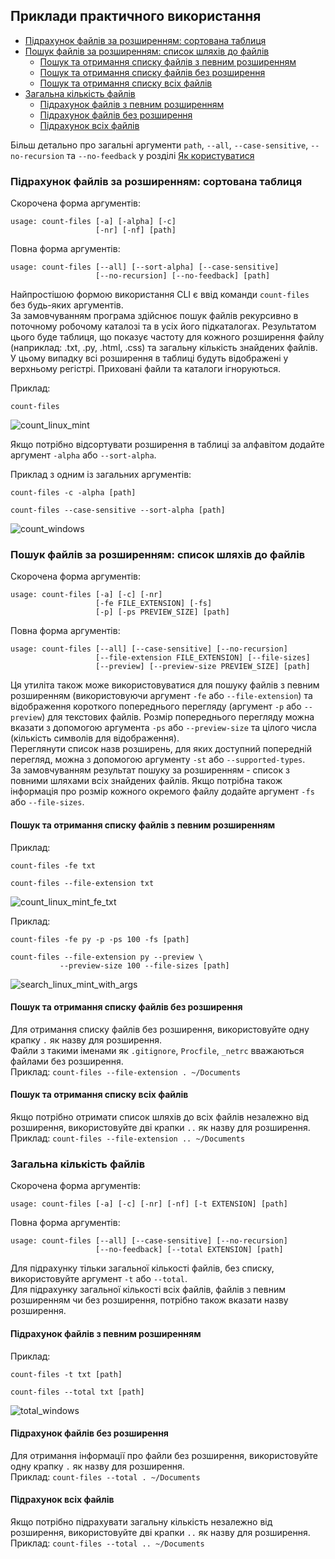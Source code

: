 ## Приклади практичного використання

- [Підрахунок файлів за розширенням: сортована таблиця](#Підрахунок-файлів-за-розширенням-сортована-таблиця)
- [Пошук файлів за розширенням: список шляхів до файлів](#Пошук-файлів-за-розширенням-список-шляхів-до-файлів)
   - [Пошук та отримання списку файлів з певним розширенням](#Пошук-та-отримання-списку-файлів-з-певним-розширенням)
   - [Пошук та отримання списку файлів без розширення](#Пошук-та-отримання-списку-файлів-без-розширення)
   - [Пошук та отримання списку всіх файлів](#Пошук-та-отримання-списку-всіх-файлів)
- [Загальна кількість файлів](#Загальна-кількість-файлів)
   - [Підрахунок файлів з певним розширенням](#Підрахунок-файлів-з-певним-розширенням)
   - [Підрахунок файлів без розширення](#Підрахунок-файлів-без-розширення)
   - [Підрахунок всіх файлів](#Підрахунок-всіх-файлів)

Більш детально про загальні аргументи 
`path`, `--all`, `--case-sensitive`, `--no-recursion` та `--no-feedback` 
у розділі [Як користуватися](https://github.com/victordomingos/Count-files/tree/master/docs/documentation_ua/howtouse.md)


### Підрахунок файлів за розширенням: сортована таблиця

Скорочена форма аргументів:
```
usage: count-files [-a] [-alpha] [-c]
                   [-nr] [-nf] [path]
```

Повна форма аргументів:

```
usage: count-files [--all] [--sort-alpha] [--case-sensitive]
                   [--no-recursion] [--no-feedback] [path]
```

Найпростішою формою використання CLI 
є ввід команди `count-files` без будь-яких аргументів.  
За замовчуванням програма здійснює пошук файлів рекурсивно 
в поточному робочому каталозі та в усіх його підкаталогах. 
Результатом цього буде таблиця, 
що показує частоту для кожного розширення файлу (наприклад: .txt, .py, .html, .css) 
та загальну кількість знайдених файлів.  
У цьому випадку всі розширення в таблиці 
будуть відображені у верхньому регістрі. 
Приховані файли та каталоги ігноруються.

Приклад:

```
count-files
```

![count_linux_mint](https://user-images.githubusercontent.com/23127253/45508149-c1dbf880-b79c-11e8-9814-ba04f4c00b90.png)

Якщо потрібно відсортувати розширення в таблиці за алфавітом 
додайте аргумент `-alpha` або `--sort-alpha`.

Приклад з одним із загальних аргументів:

```
count-files -c -alpha [path]
```

```
count-files --case-sensitive --sort-alpha [path]
```

![count_windows](https://user-images.githubusercontent.com/23127253/45508316-2b5c0700-b79d-11e8-9e4d-8675fd1e3c0a.png)

### Пошук файлів за розширенням: список шляхів до файлів

Скорочена форма аргументів:

```
usage: count-files [-a] [-c] [-nr]
                   [-fe FILE_EXTENSION] [-fs]
                   [-p] [-ps PREVIEW_SIZE] [path]
```

Повна форма аргументів:

```
usage: count-files [--all] [--case-sensitive] [--no-recursion]
                   [--file-extension FILE_EXTENSION] [--file-sizes]
                   [--preview] [--preview-size PREVIEW_SIZE] [path]
```

Ця утиліта також може використовуватися для пошуку файлів з певним розширенням (використовуючи аргумент `-fe` або `--file-extension`) та 
відображення короткого попереднього перегляду (аргумент `-p` або `--preview`) 
для текстових файлів. 
Розмір попереднього перегляду можна вказати з допомогою аргумента 
`-ps` або `--preview-size` та цілого числа (кількість символів для відображення).  
Переглянути список назв розширень, для яких доступний попередній перегляд, 
можна з допомогою аргументу `-st` або `--supported-types`.  
За замовчуванням результат пошуку за розширенням - список 
з повними шляхами всіх знайдених файлів. 
Якщо потрібна також інформація про розмір кожного окремого файлу 
додайте аргумент `-fs` або `--file-sizes`.

#### Пошук та отримання списку файлів з певним розширенням

Приклад:

```
count-files -fe txt
```

```
count-files --file-extension txt
```

![count_linux_mint_fe_txt](https://user-images.githubusercontent.com/23127253/45508325-36169c00-b79d-11e8-81e2-0d01b7e1ab70.png)

Приклад:

```
count-files -fe py -p -ps 100 -fs [path]
```

```
count-files --file-extension py --preview \
           --preview-size 100 --file-sizes [path]
```

![search_linux_mint_with_args](https://user-images.githubusercontent.com/23127253/45508392-60685980-b79d-11e8-95a6-95f068f14ce6.png)

#### Пошук та отримання списку файлів без розширення

Для отримання списку файлів без розширення, 
використовуйте одну крапку `.` як назву для розширення.  
Файли з такими іменами як `.gitignore`, `Procfile`, `_netrc` 
вважаються файлами без розширення.  
Приклад: `count-files --file-extension . ~/Documents`

#### Пошук та отримання списку всіх файлів

Якщо потрібно отримати список шляхів до всіх файлів незалежно від розширення, 
використовуйте дві крапки `..` як назву для розширення.  
Приклад: `count-files --file-extension .. ~/Documents`

### Загальна кількість файлів

Скорочена форма аргументів:

```
usage: count-files [-a] [-c] [-nr] [-nf] [-t EXTENSION] [path]
```

Повна форма аргументів:

```
usage: count-files [--all] [--case-sensitive] [--no-recursion]
                   [--no-feedback] [--total EXTENSION] [path]
```

Для підрахунку тільки загальної кількості файлів, без списку, 
використовуйте аргумент `-t` або `--total`.  
Для підрахунку загальної кількості всіх файлів, 
файлів з певним розширенням чи без розширення, 
потрібно також вказати назву розширення.

#### Підрахунок файлів з певним розширенням

Приклад:

```
count-files -t txt [path]
```

```
count-files --total txt [path]
```

![total_windows](https://user-images.githubusercontent.com/23127253/45508405-6fe7a280-b79d-11e8-9db9-c81b0116ed1d.png)

#### Підрахунок файлів без розширення

Для отримання інформації про файли без розширення, 
використовуйте одну крапку `.` як назву для розширення.  
Приклад: `count-files --total . ~/Documents`

#### Підрахунок всіх файлів

Якщо потрібно підрахувати загальну кількість незалежно від розширення, 
використовуйте дві крапки `..` як назву для розширення.  
Приклад: `count-files --total .. ~/Documents`
